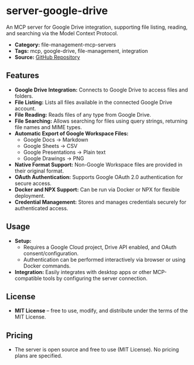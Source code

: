 # server-google-drive

An MCP server for Google Drive integration, supporting file listing, reading, and searching via the Model Context Protocol.

- **Category:** file-management-mcp-servers
- **Tags:** mcp, google-drive, file-management, integration
- **Source:** [GitHub Repository](https://github.com/modelcontextprotocol/servers/tree/main/src/gdrive)

## Features
- **Google Drive Integration:** Connects to Google Drive to access files and folders.
- **File Listing:** Lists all files available in the connected Google Drive account.
- **File Reading:** Reads files of any type from Google Drive.
- **File Searching:** Allows searching for files using query strings, returning file names and MIME types.
- **Automatic Export of Google Workspace Files:**
  - Google Docs → Markdown
  - Google Sheets → CSV
  - Google Presentations → Plain text
  - Google Drawings → PNG
- **Native Format Support:** Non-Google Workspace files are provided in their original format.
- **OAuth Authentication:** Supports Google OAuth 2.0 authentication for secure access.
- **Docker and NPX Support:** Can be run via Docker or NPX for flexible deployment.
- **Credential Management:** Stores and manages credentials securely for authenticated access.

## Usage
- **Setup:**
  - Requires a Google Cloud project, Drive API enabled, and OAuth consent/configuration.
  - Authentication can be performed interactively via browser or using Docker commands.
- **Integration:** Easily integrates with desktop apps or other MCP-compatible tools by configuring the server connection.

## License
- **MIT License** – free to use, modify, and distribute under the terms of the MIT License.

## Pricing
- The server is open source and free to use (MIT License). No pricing plans are specified.